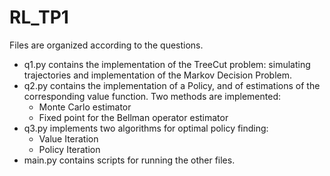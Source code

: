 # RL_TP1

Files are organized according to the questions. 
 * q1.py contains the implementation of the TreeCut problem: simulating trajectories and implementation of the Markov Decision Problem.
 * q2.py contains the implementation of a Policy, and of estimations of the corresponding value function. Two methods are implemented: 
    * Monte Carlo estimator
    * Fixed point for the Bellman operator estimator
 * q3.py implements two algorithms for optimal policy finding:
    * Value Iteration
    * Policy Iteration
 * main.py contains scripts for running the other files.